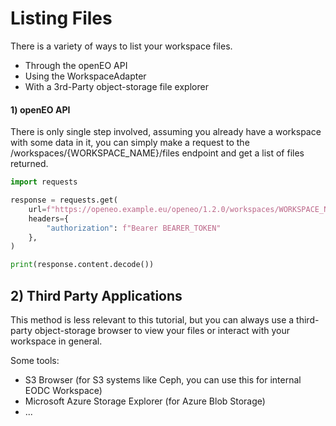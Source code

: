 # Listing Files

There is a variety of ways to list your workspace files.

- Through the openEO API 
- Using the WorkspaceAdapter
- With a 3rd-Party object-storage file explorer

#### 1) openEO API

There is only single step involved, assuming you already have a workspace with some data in it, you can simply make a request to the /workspaces/{WORKSPACE_NAME}/files endpoint and get a list of files returned.


```python
import requests

response = requests.get(
    url=f"https://openeo.example.eu/openeo/1.2.0/workspaces/WORKSPACE_NAME/files",
    headers={
        "authorization": f"Bearer BEARER_TOKEN"
    },
)

print(response.content.decode())
```

## 2) Third Party Applications

This method is less relevant to this tutorial, but you can always use a third-party object-storage browser to view your files or interact with your workspace in general.

Some tools:

- S3 Browser (for S3 systems like Ceph, you can use this for internal EODC Workspace)
- Microsoft Azure Storage Explorer (for Azure Blob Storage)
- ...
